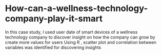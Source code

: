 # How-can-a-wellness-technology-company-play-it-smart
In this case study, I used user date of smart devices of a wellness technology company to discover insight on how the company can grow by create more values for users
Using R , scatter plot and correlation between variables was identified for discovering insights

